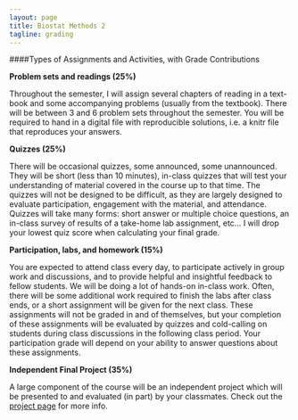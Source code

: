 ```yaml
---
layout: page
title: Biostat Methods 2
tagline: grading
---
```


####Types of Assignments and Activities, with Grade Contributions

**Problem sets and readings (25%)**

Throughout the semester, I will assign several chapters of reading in a text- book and some accompanying problems (usually from the textbook). There will be between 3 and 6 problem sets throughout the semester. You will be required to hand in a digital file with reproducible solutions, i.e. a knitr file that reproduces your answers.

**Quizzes (25%)**

There will be occasional quizzes, some announced, some unannounced. They will be short (less than 10 minutes), in-class quizzes that will test your understanding of material covered in the course up to that time. The quizzes will not be designed to be difficult, as they are largely designed to evaluate participation, engagement with the material, and attendance. Quizzes will take many forms: short answer or multiple choice questions, an in-class survey of results of a take-home lab assignment, etc... I will drop your lowest quiz score when calculating your final grade.

**Participation, labs, and homework (15%)** 

You are expected to attend class every day, to participate actively in group work and discussions, and to provide helpful and insightful feedback to fellow students. We will be doing a lot of hands-on in-class work. Often, there will be some additional work required to finish the labs after class ends, or a short assignment will be given for the next class. These assignments will not be graded in and of themselves, but your completion of these assignments will be evaluated by quizzes and cold-calling on students during class discussions in the following class period. Your participation grade will depend on your ability to answer questions about these assignments.

**Independent Final Project (35%)**

A large component of the course will be an independent project which will be presented to and evaluated (in part) by your classmates. Check out the [project page](pages/project.html) for more info.